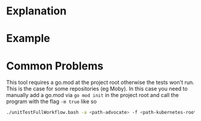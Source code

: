 # Explanation
# Example
# Common Problems
This tool requires a go.mod at the project root otherwise the tests won't run.
This is the case for some repositories (eg Moby).
In this case you need to manually add a go.mod via `go mod init` in the project root and call the program with the flag `-m true` like so
```sh
./unitTestFullWorkflow.bash -a <path-advocate> -f <path-kubernetes-root> -m <true> -tf <path-kuberbentes-root>/plugin/pkg/admission/deny/admission_test.go -p plugin/pkg/admission/deny -t TestAdmission 
```